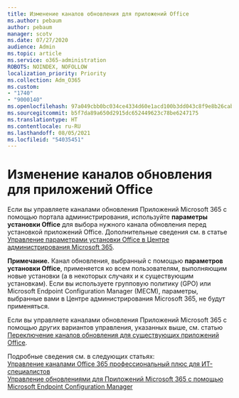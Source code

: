 ```yaml
---
title: Изменение каналов обновления для приложений Office
ms.author: pebaum
author: pebaum
manager: scotv
ms.date: 07/27/2020
audience: Admin
ms.topic: article
ms.service: o365-administration
ROBOTS: NOINDEX, NOFOLLOW
localization_priority: Priority
ms.collection: Adm_O365
ms.custom:
- "1740"
- "9000140"
ms.openlocfilehash: 97a049cbb0bc034ce4334d60e1acd100b3dd043c8f9e8b26cab8580d88201516
ms.sourcegitcommit: b5f7da89a650d2915dc652449623c78be6247175
ms.translationtype: HT
ms.contentlocale: ru-RU
ms.lasthandoff: 08/05/2021
ms.locfileid: "54035451"
---
```

# <a name="change-update-channels-for-office-apps"></a>Изменение каналов обновления для приложений Office

Если вы управляете каналами обновления Приложений Microsoft 365 с помощью портала администрирования, используйте **параметры установки Office** для выбора нужного канала обновления перед установкой приложений Office. Дополнительные сведения см. в статье [Управление параметрами установки Office в Центре администрирования Microsoft 365](https://docs.microsoft.com/deployoffice/manage-software-download-settings-office-365).

**Примечание.** Канал обновления, выбранный с помощью **параметров установки Office**, применяется ко всем пользователям, выполняющим новые установки (а в некоторых случаях и к существующим установкам). Если вы используете групповую политику (GPO) или Microsoft Endpoint Configuration Manager (MECM), параметры, выбранные вами в Центре администрирования Microsoft 365, не будут применяться.

Если вы управляете каналами обновления Приложений Microsoft 365 с помощью других вариантов управления, указанных выше, см. статью [Переключение каналов обновления для существующих приложений Office](https://support.microsoft.com/help/3185078/how-to-switch-from-semi-annual-channel-to-monthly-channel).

Подробные сведения см. в следующих статьях:  
[Управление каналами Office 365 профессиональный плюс для ИТ-специалистов](https://techcommunity.microsoft.com/t5/office-365-blog/how-to-manage-office-365-proplus-channels-for-it-pros/ba-p/795813)  
[Управление обновлениями для Приложений Microsoft 365 с помощью Microsoft Endpoint Configuration Manager](https://docs.microsoft.com/deployoffice/manage-microsoft-365-apps-updates-configuration-manager)